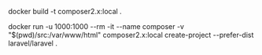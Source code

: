 <!-- image build -->
docker build -t composer2.x:local .
<!-- create laravel project with user 1000 -->
docker run -u 1000:1000 --rm -it --name composer -v "$(pwd)/src:/var/www/html" composer2.x:local create-project --prefer-dist laravel/laravel .